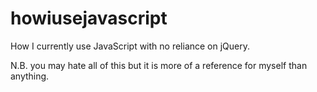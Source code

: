 # howiusejavascript

How I currently use JavaScript with no reliance on jQuery.

N.B. you may hate all of this but it is more of a reference for myself than anything.